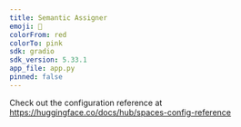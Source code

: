 ```yaml
---
title: Semantic Assigner
emoji: 🚀
colorFrom: red
colorTo: pink
sdk: gradio
sdk_version: 5.33.1
app_file: app.py
pinned: false
---
```


Check out the configuration reference at https://huggingface.co/docs/hub/spaces-config-reference
